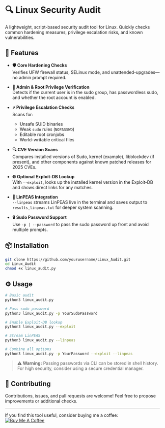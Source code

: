 # 🔍 Linux Security Audit

A lightweight, script-based security audit tool for Linux. Quickly checks common hardening measures, privilege escalation risks, and known vulnerabilities.

## 🚀 Features

- **🛡 Core Hardening Checks**  
  Verifies UFW firewall status, SELinux mode, and unattended-upgrades—no admin prompt required.

- **🔑 Admin & Root Privilege Verification**  
  Detects if the current user is in the sudo group, has passwordless sudo, and whether the root account is enabled.

- **⚡ Privilege Escalation Checks**  
  Scans for:  
  - Unsafe SUID binaries  
  - Weak `sudo` rules (`NOPASSWD`)  
  - Editable root cronjobs  
  - World-writable critical files

- **🔍 CVE Version Scans**  
  Compares installed versions of Sudo, kernel (example), libblockdev (if present), and other components against known patched releases for 2025 CVEs.

- **🌐 Optional Exploit-DB Lookup**  
  With `--exploit`, looks up the installed kernel version in the Exploit-DB and shows direct links for any matches.

- **🧰 LinPEAS Integration**  
  `--linpeas` streams LinPEAS live in the terminal and saves output to `results_linpeas.txt` for deeper system scanning.

- **🔒 Sudo Password Support**  
  Use `-p | --password` to pass the sudo password up front and avoid multiple prompts.

## 📦 Installation

```bash
git clone https://github.com/yourusername/Linux_Audit.git
cd Linux_Audit
chmod +x linux_audit.py
```

## ⚙️ Usage

```bash
# Basic audit
python3 linux_audit.py

# Pass sudo password
python3 linux_audit.py -p YourSudoPassword

# Enable Exploit-DB lookup
python3 linux_audit.py --exploit

# Stream LinPEAS
python3 linux_audit.py --linpeas

# Combine all options
python3 linux_audit.py -p YourPassword --exploit --linpeas
```

> **⚠ Warning:** Passing passwords via CLI can be stored in shell history. For high security, consider using a secure credential manager.

## 🤝 Contributing

Contributions, issues, and pull requests are welcome! Feel free to propose improvements or additional checks.

---

If you find this tool useful, consider buying me a coffee:  
[![Buy Me A Coffee](https://www.buymeacoffee.com/assets/img/custom_images/orange_img.png)](https://www.buymeacoffee.com/klau5t4ler0x90)
